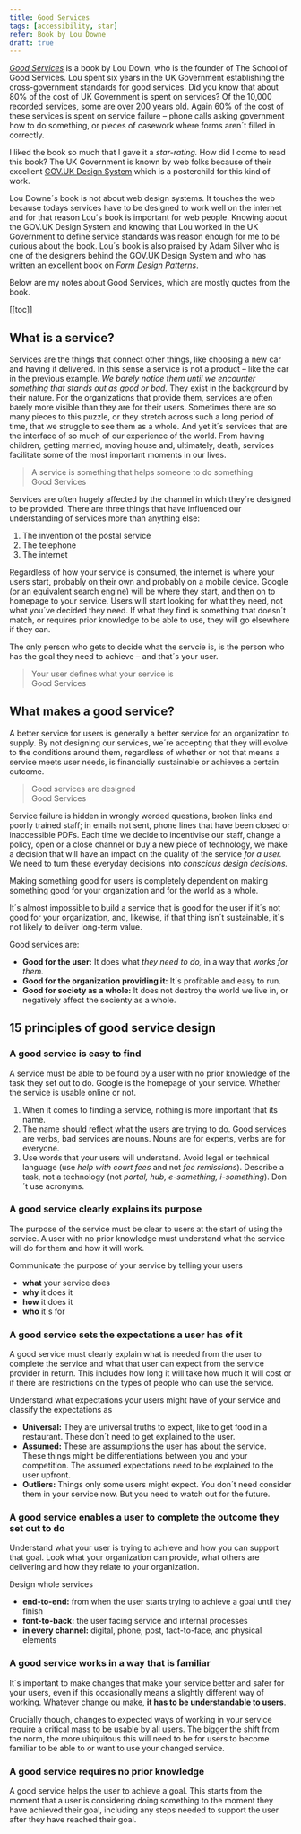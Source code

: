 ```yaml
---
title: Good Services
tags: [accessibility, star]
refer: Book by Lou Downe
draft: true
---
```

[<cite>Good Services</cite>](https://good.services/home) is a book by Lou Down, who is the founder of The School of Good Services. Lou spent six years in the UK Government establishing the cross-government standards for good services. Did you know that about 80% of the cost of UK Government is spent on services? Of the 10,000 recorded services, some are over 200 years old. Again 60% of the cost of these services is spent on service failure – phone calls asking government how to do something, or pieces of casework where forms aren´t filled in correctly.

I liked the book so much that I gave it a *star-rating.* How did I come to read this book? The UK Government is known by web folks because of their excellent [GOV.UK Design System](https://design-system.service.gov.uk/) which is a posterchild for this kind of work. 

Lou Downe´s book is not about web design systems. It touches the web because todays services have to be designed to work well on the internet and for that reason Lou´s book is important for web people. Knowing about the GOV.UK Design System and knowing that Lou worked in the UK Government to define service standards was reason enough for me to be curious about the book. Lou´s book is also praised by Adam Silver who is one of the designers behind the GOV.UK Design System and who has written an excellent book on [<cite>Form Design Patterns</cite>](https://formdesignpatterns.com/). 

Below are my notes about Good Services, which are mostly quotes from the book.

[[toc]]

## What is a service?

Services are the things that connect other things, like choosing a new car and having it delivered. In this sense a service is not a product – like the car in the previous example. *We barely notice them until we encounter something that stands out as good or bad.* They exist in the background by their nature. For the organizations that provide them, services are often barely more visible than they are for their users. Sometimes there are so many pieces to this puzzle, or they stretch across such a long period of time, that we struggle to see them as a whole. And yet it´s services that are the interface of so much of our experience of the world. From having children, getting married, moving house and, ultimately, death, services facilitate some of the most important moments in our lives.

<blockquote class="bleed-right">
A service is something that helps someone to do something
<footer>Good Services</footer>
</blockquote>
	
Services are often hugely affected by the channel in which they´re designed to be provided. There are three things that have influenced our understanding of services more than anything else: 

1. The invention of the postal service
2. The telephone
3. The internet

Regardless of how your service is consumed, the internet is where your users start, probably on their own and probably on a mobile device. Google (or an equivalent search engine) will be where they start, and then on to homepage to your service. Users will start looking for what they need, not what you´ve decided they need. If what they find is something that doesn´t match, or requires prior knowledge to be able to use, they will go elsewhere if they can.

The only person who gets to decide what the servcie is, is the person who has the goal they need to achieve – and that´s your user. 

<blockquote class="beed-right">
Your user defines what your service is
<footer>Good Services</footer>
</blockquote>

## What makes a good service?

A better service for users is generally a better service for an organization to supply. By not designing our services, we´re accepting that they will evolve to the conditions around them, regardless of whether or not that means a service meets user needs, is financially sustainable or achieves a certain outcome.

<blockquote class="bleed-right">
Good services are designed
<footer>Good Services</footer>
</blockquote>

Service failure is hidden in wrongly worded questions, broken links and poorly trained staff; in emails not sent, phone lines that have been closed or inaccessible PDFs. Each time we decide to incentivise our staff, change a policy, open or a close channel or buy a new piece of technology, we make a decision that will have an impact on the quality of the service *for a user.* We need to turn these everyday decisions into *conscious design decisions.*

Making something good for users is completely dependent on making something good for your organization and for the world as a whole.

It´s almost impossible to build a service that is good for the user if it´s not good for your organization, and, likewise, if that thing isn´t sustainable, it´s not likely to deliver long-term value.

Good services are:

- **Good for the user:** It does what *they need to do,* in a way that *works for them.*
- **Good for the organization providing it:** It´s profitable and easy to run.
- **Good for society as a whole:** It does not destroy the world we live in, or negatively affect the socienty as a whole.

## 15 principles of good service design

### A good service is easy to find

A service must be able to be found by a user with no prior knowledge of the task they set out to do. Google is the homepage of your service. Whether the service is usable online or not.

1. When it comes to finding a service, nothing is more important that its name.
2. The name should reflect what the users are trying to do. Good services are verbs, bad services are nouns. Nouns are for experts, verbs are for everyone. 
3. Use words that your users will understand. Avoid legal or technical language (use *help with court fees* and not *fee remissions*). Describe a task, not a technology (not *portal, hub, e-something, i-something*). Don´t use acronyms.

### A good service clearly explains its purpose

The purpose of the service must be clear to users at the start of using the service. A user with no prior knowledge must understand what the service will do for them and how it will work.

Communicate the purpose of your service by telling your users

- **what** your service does
- **why** it does it
- **how** it does it
- **who** it´s for

### A good service sets the expectations a user has of it

A good service must clearly explain what is needed from the user to complete the service and what that user can expect from the service provider in return. This includes how long it will take how much it will cost or if there are restrictions on the types of people who can use the service.

Understand what expectations your users might have of your service and classify the expectations as

- **Universal:** They are universal truths to expect, like to get food in a restaurant. These don´t need to get explained to the user.
- **Assumed:** These are assumptions the user has about the service. These things might be differentiations between you and your competition. The assumed expectations need to be explained to the user upfront.
- **Outliers:** Things only some users might expect. You don´t need consider them in your service now. But you need to watch out for the future.

### A good service enables a user to complete the outcome they set out to do 

Understand what your user is trying to achieve and how you can support that goal. Look what your organization can provide, what others are delivering and how they relate to your organization.

Design whole services 

- **end-to-end:** from when the user starts trying to achieve a goal until they finish
- **font-to-back:** the user facing service and internal processes
- **in every channel:** digital, phone, post, fact-to-face, and physical elements

### A good service works in a way that is familiar

It´s important to make changes that make your service better and safer for your users, even if this occasionally means a slightly different way of working. Whatever change ou make, **it has to be understandable to users**.

Crucially though, changes to expected ways of working in your service require a critical mass to be usable by all users. The bigger the shift from the norm, the more ubiquitous this will need to be for users to become familiar to be able to or want to use your changed service.

### A good service requires no prior knowledge

A good service helps the user to achieve a goal. This starts from the moment that a user is considering doing something to the moment they have achieved their goal, including any steps needed to support the user after they have reached their goal. 
